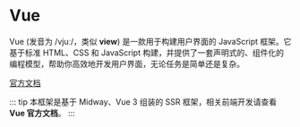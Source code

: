 # Vue

Vue (发音为 /vjuː/，类似 **view**) 是一款用于构建用户界面的 JavaScript 框架。它基于标准 HTML、CSS 和 JavaScript 构建，并提供了一套声明式的、组件化的编程模型，帮助你高效地开发用户界面，无论任务是简单还是复杂。

[官方文档](https://staging-cn.vuejs.org/)

::: tip 
本框架是基于 Midway、Vue 3 组装的 SSR 框架，相关前端开发请查看 **Vue 官方文档**。
:::
